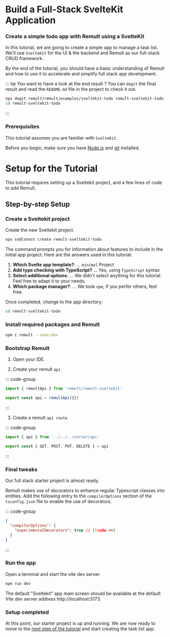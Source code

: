 # Build a Full-Stack SvelteKit Application

### Create a simple todo app with Remult using a SvelteKit

In this tutorial, we are going to create a simple app to manage a task list. We'll use `SvelteKit` for the UI & the backend and Remult as our full-stack CRUD framework.

By the end of the tutorial, you should have a basic understanding of Remult and how to use it to accelerate and simplify full stack app development.

::: tip You want to have a look at the end result ?
You can `degit` the final result and read the `README.md` file in the project to check it out.

```sh
npx degit remult/remult/examples/sveltekit-todo remult-sveltekit-todo
cd remult-sveltekit-todo
```

:::

### Prerequisites

This tutorial assumes you are familiar with `SvelteKit`.

Before you begin, make sure you have [Node.js](https://nodejs.org) and [git](https://git-scm.com/) installed.

# Setup for the Tutorial

This tutorial requires setting up a Sveltekit project, and a few lines of code to add Remult.

## Step-by-step Setup

### Create a Sveltekit project

Create the new Sveltekit project.

```sh
npx sv@latest create remult-sveltekit-todo
```

The command prompts you for information about features to include in the initial app project. Here are the answers used in this tutorial:

1. **Which Svelte app template?**: ... `minimal` Project
2. **Add type checking with TypeScript?** ... Yes, using `TypeScript` syntax
3. **Select additional options**: ... We didn't select anything for this tutorial. Feel free to adapt it to your needs.
4. **Which package manager?**: ... We took `npm`, if you perfer others, feel free.

Once completed, change to the app directory:

```sh
cd remult-sveltekit-todo
```

### Install required packages and Remult

```sh
npm i remult --save-dev
```

### Bootstrap Remult

1. Open your IDE.

2. Create your remult `api`

::: code-group

```ts [src/server/api.ts]
import { remultApi } from 'remult/remult-sveltekit'

export const api = remultApi({})
```

:::

3. Create a remult `api route`

::: code-group

```ts [src/routes/api/[...remult]/+server.ts]
import { api } from '../../../server/api'

export const { GET, POST, PUT, DELETE } = api
```

:::

### Final tweaks

Our full stack starter project is almost ready.

Remult makes use of decorators to enhance regular Typescript classes into entities. Add the following entry to the `compilerOptions` section of the `tsconfig.json` file to enable the use of decorators.

::: code-group

```json [tsconfig.json]
{
  "compilerOptions": {
    "experimentalDecorators": true // [!code ++]
  }
}
```

:::

### Run the app

Open a terminal and start the vite dev server.

```sh
npm run dev
```

The default "Sveltekit" app main screen should be available at the default Vite dev server address http://localhost:5173.

### Setup completed

At this point, our starter project is up and running. We are now ready to move to the [next step of the tutorial](./entities.md) and start creating the task list app.
